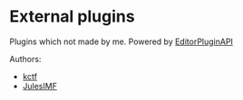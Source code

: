 # External plugins

Plugins which not made by me. Powered by [EditorPluginAPI](https://github.com/MIPTGroup/EditorPluginAPI)

Authors:
- [kctf](https://github.com/Magorx)
- [JulesIMF](https://github.com/JulesIMF)
